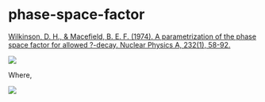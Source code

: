 # phase-space-factor

[Wilkinson, D. H., & Macefield, B. E. F. (1974). A parametrization of the phase space factor for allowed ?-decay. Nuclear Physics A, 232(1), 58-92.](https://doi.org/10.1016/0375-9474(74)90645-9)

<img src="https://render.githubusercontent.com/render/math?math=f = e^{\sum_{n=0}^{3}A_{n}(lnE_{0})^{n}}f_{Z=0}">

Where,

<img src="https://render.githubusercontent.com/render/math?math=f_{Z=0}=\frac{1}{60}(2W_{0}^{4}-9W_{0}^{2}-8)\sqrt{W_{0}^{2}-1}%2B\frac{1}{4}W_{0}ln(W_{0}%2B\sqrt{W_{0}^{2}-1})">

